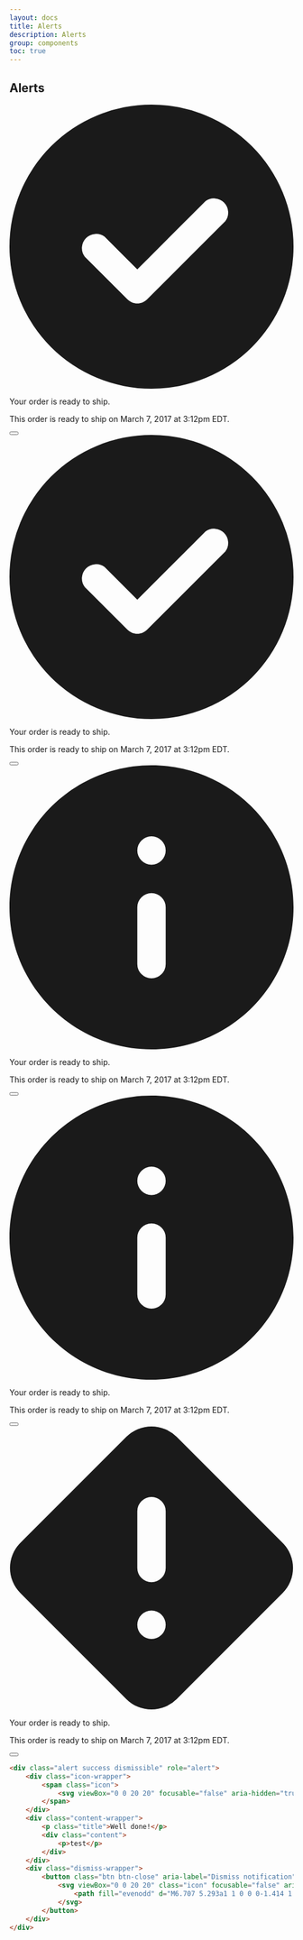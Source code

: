 ```yaml
---
layout: docs
title: Alerts
description: Alerts
group: components
toc: true
---
```


## Alerts

<div class="alert dismissible" role="alert">
    <div class="icon-wrapper">
        <span class="icon">
            <svg viewBox="0 0 20 20" focusable="false" aria-hidden="true"><path fill="currentColor" fill-rule="evenodd" d="M0 10a10 10 0 1 0 20 0 10 10 0 0 0-20 0zm15.2-1.8a1 1 0 0 0-1.4-1.4l-4.8 4.8-2.3-2.3a1 1 0 0 0-1.4 1.4l3 3c.4.4 1 .4 1.4 0l5.5-5.5z"></path></svg>
        </span>
    </div>
    <div class="content-wrapper">
        <p class="title">Your order is ready to ship.</p>
        <div class="content">
            <p>This order is ready to ship on March 7, 2017 at 3:12pm EDT.</p>
        </div>
    </div>
    <div class="dismiss-wrapper">
        <button class="btn btn-close" aria-label="Dismiss notification" type="button">
            <svg viewBox="0 0 20 20" class="icon" focusable="false" aria-hidden="true" fill="currentColor">
                <path fill="evenodd" d="M6.707 5.293a1 1 0 0 0-1.414 1.414l3.293 3.293-3.293 3.293a1 1 0 1 0 1.414 1.414l3.293-3.293 3.293 3.293a1 1 0 0 0 1.414-1.414l-3.293-3.293 3.293-3.293a1 1 0 0 0-1.414-1.414l-3.293 3.293-3.293-3.293Z"></path>
            </svg>
        </button>
    </div>
</div>

<div class="alert success dismissible" role="alert">
    <div class="icon-wrapper">
        <span class="icon">
            <svg viewBox="0 0 20 20" focusable="false" aria-hidden="true"><path fill="currentColor" fill-rule="evenodd" d="M0 10a10 10 0 1 0 20 0 10 10 0 0 0-20 0zm15.2-1.8a1 1 0 0 0-1.4-1.4l-4.8 4.8-2.3-2.3a1 1 0 0 0-1.4 1.4l3 3c.4.4 1 .4 1.4 0l5.5-5.5z"></path></svg>
        </span>
    </div>
    <div class="content-wrapper">
        <p class="title">Your order is ready to ship.</p>
        <div class="content">
            <p>This order is ready to ship on March 7, 2017 at 3:12pm EDT.</p>
        </div>
    </div>
    <div class="dismiss-wrapper">
        <button class="btn btn-close" aria-label="Dismiss notification" type="button">
            <svg viewBox="0 0 20 20" class="icon" focusable="false" aria-hidden="true" fill="currentColor">
                <path fill="evenodd" d="M6.707 5.293a1 1 0 0 0-1.414 1.414l3.293 3.293-3.293 3.293a1 1 0 1 0 1.414 1.414l3.293-3.293 3.293 3.293a1 1 0 0 0 1.414-1.414l-3.293-3.293 3.293-3.293a1 1 0 0 0-1.414-1.414l-3.293 3.293-3.293-3.293Z"></path>
            </svg>
        </button>
    </div>
</div>

<div class="alert information dismissible" role="alert">
    <div class="icon-wrapper">
        <span class="icon">
            <svg viewBox="0 0 20 20" focusable="false" aria-hidden="true"><path fill="currentColor" fill-rule="evenodd" d="M10 20c5.514 0 10-4.486 10-10s-4.486-10-10-10-10 4.486-10 10 4.486 10 10 10zm1-6a1 1 0 1 1-2 0v-4a1 1 0 1 1 2 0v4zm-1-9a1 1 0 1 0 0 2 1 1 0 0 0 0-2z"></path></svg>
        </span>
    </div>
    <div class="content-wrapper">
        <p class="title">Your order is ready to ship.</p>
        <div class="content">
            <p>This order is ready to ship on March 7, 2017 at 3:12pm EDT.</p>
        </div>
    </div>
    <div class="dismiss-wrapper">
        <button class="btn btn-close" aria-label="Dismiss notification" type="button">
            <svg viewBox="0 0 20 20" class="icon" focusable="false" aria-hidden="true" fill="currentColor">
                <path fill="evenodd" d="M6.707 5.293a1 1 0 0 0-1.414 1.414l3.293 3.293-3.293 3.293a1 1 0 1 0 1.414 1.414l3.293-3.293 3.293 3.293a1 1 0 0 0 1.414-1.414l-3.293-3.293 3.293-3.293a1 1 0 0 0-1.414-1.414l-3.293 3.293-3.293-3.293Z"></path>
            </svg>
        </button>
    </div>
</div>

<div class="alert warning dismissible" role="alert">
    <div class="icon-wrapper">
        <span class="icon">
            <svg viewBox="0 0 20 20" focusable="false" aria-hidden="true"><path fill="currentColor" fill-rule="evenodd" d="M10 20c5.514 0 10-4.486 10-10s-4.486-10-10-10-10 4.486-10 10 4.486 10 10 10zm1-6a1 1 0 1 1-2 0v-4a1 1 0 1 1 2 0v4zm-1-9a1 1 0 1 0 0 2 1 1 0 0 0 0-2z"></path></svg>
        </span>
    </div>
    <div class="content-wrapper">
        <p class="title">Your order is ready to ship.</p>
        <div class="content">
            <p>This order is ready to ship on March 7, 2017 at 3:12pm EDT.</p>
        </div>
    </div>
    <div class="dismiss-wrapper">
        <button class="btn btn-close" aria-label="Dismiss notification" type="button">
            <svg viewBox="0 0 20 20" class="icon" focusable="false" aria-hidden="true" fill="currentColor">
                <path fill="evenodd" d="M6.707 5.293a1 1 0 0 0-1.414 1.414l3.293 3.293-3.293 3.293a1 1 0 1 0 1.414 1.414l3.293-3.293 3.293 3.293a1 1 0 0 0 1.414-1.414l-3.293-3.293 3.293-3.293a1 1 0 0 0-1.414-1.414l-3.293 3.293-3.293-3.293Z"></path>
            </svg>
        </button>
    </div>
</div>

<div class="alert critical dismissible" role="alert">
    <div class="icon-wrapper">
        <span class="icon">
            <svg viewBox="0 0 20 20" focusable="false" aria-hidden="true"><path fill="currentColor" fill-rule="evenodd" d="M11.768.768a2.5 2.5 0 0 0-3.536 0l-7.464 7.464a2.5 2.5 0 0 0 0 3.536l7.464 7.464a2.5 2.5 0 0 0 3.536 0l7.464-7.464a2.5 2.5 0 0 0 0-3.536l-7.464-7.464zm-2.768 5.232a1 1 0 1 1 2 0v4a1 1 0 1 1-2 0v-4zm2 8a1 1 0 1 1-2 0 1 1 0 0 1 2 0z"></path></svg>
        </span>
    </div>
    <div class="content-wrapper">
        <p class="title">Your order is ready to ship.</p>
        <div class="content">
            <p>This order is ready to ship on March 7, 2017 at 3:12pm EDT.</p>
        </div>
    </div>
    <div class="dismiss-wrapper">
        <button class="btn btn-close" aria-label="Dismiss notification" type="button">
            <svg viewBox="0 0 20 20" class="icon" focusable="false" aria-hidden="true" fill="currentColor">
                <path fill="evenodd" d="M6.707 5.293a1 1 0 0 0-1.414 1.414l3.293 3.293-3.293 3.293a1 1 0 1 0 1.414 1.414l3.293-3.293 3.293 3.293a1 1 0 0 0 1.414-1.414l-3.293-3.293 3.293-3.293a1 1 0 0 0-1.414-1.414l-3.293 3.293-3.293-3.293Z"></path>
            </svg>
        </button>
    </div>
</div>

```html
<div class="alert success dismissible" role="alert">
    <div class="icon-wrapper">
        <span class="icon">
            <svg viewBox="0 0 20 20" focusable="false" aria-hidden="true"><path fill-rule="evenodd" d="M0 10a10 10 0 1 0 20 0 10 10 0 0 0-20 0zm15.2-1.8a1 1 0 0 0-1.4-1.4l-4.8 4.8-2.3-2.3a1 1 0 0 0-1.4 1.4l3 3c.4.4 1 .4 1.4 0l5.5-5.5z"></path></svg>
        </span>
    </div>
    <div class="content-wrapper">
        <p class="title">Well done!</p>
        <div class="content">
            <p>test</p>
        </div>
    </div>
    <div class="dismiss-wrapper">
        <button class="btn btn-close" aria-label="Dismiss notification" type="button">
            <svg viewBox="0 0 20 20" class="icon" focusable="false" aria-hidden="true" fill="currentColor">
                <path fill="evenodd" d="M6.707 5.293a1 1 0 0 0-1.414 1.414l3.293 3.293-3.293 3.293a1 1 0 1 0 1.414 1.414l3.293-3.293 3.293 3.293a1 1 0 0 0 1.414-1.414l-3.293-3.293 3.293-3.293a1 1 0 0 0-1.414-1.414l-3.293 3.293-3.293-3.293Z"></path>
            </svg>
        </button>
    </div>
</div>
```
